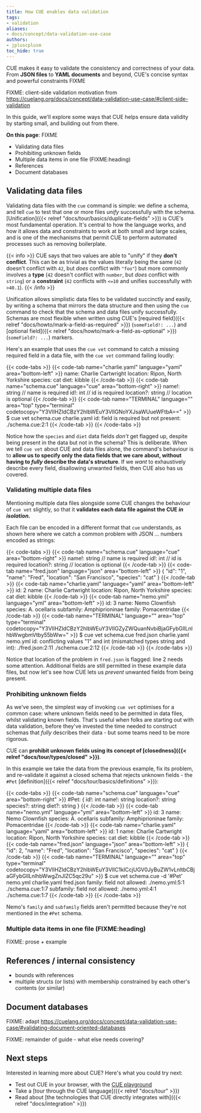 ```yaml
---
title: How CUE enables data validation
tags:
- validation
aliases:
- docs/concept/data-validation-use-case
authors:
- jpluscplusm
toc_hide: true
---
```


CUE makes it easy to validate the consistency and correctness of your data.
From **JSON files** to **YAML documents** and beyond, CUE's concise syntax and
powerful constraints FIXME

FIXME: client-side validation motivation from
https://cuelang.org/docs/concept/data-validation-use-case/#client-side-validation

In this guide, we'll explore some ways that CUE helps ensure data validity by
starting small, and building out from there.

**On this page**: FIXME
- Validating data files
- Prohibiting unknown fields
- Multiple data items in one file (FIXME:heading)
- References
- Document databases

## Validating data files

Validating data files with the `cue` command is simple: we define a schema,
and tell `cue` to test that one or more files *unify* successfully with the schema.
[Unification]({{< relref "docs/tour/basics/duplicate-fields" >}}) is CUE's most
fundamental operation. It's central to how the language works, and how it
allows data and constraints to work at both small and large scales, and is one
of the mechanisms that permit CUE to perform automated processes such as
removing boilerplate.

{{< info >}}
CUE says that two values are able to "unify" if they **don't conflict**.
This can be as trivial as the values literally being the same
(`42` doesn't conflict with `42`, but *does* conflict with `"foo"`)
but more commonly involves a **type**
(`42` doesn't conflict with `number`, but *does* conflict with `string`)
or a **constraint**
(`42` conflicts with `<=10` and unifies successfully with `>40.1`).
{{< /info >}}

Unification allows simplistic data files to be validated succinctly and easily,
by writing a schema that mirrors the data structure and then using the `cue`
command to check that the schema and data files unify successfully.
Schemas are most flexible when written using CUE's
[required field]({{< relref "docs/howto/mark-a-field-as-required" >}})
(`someField!: ...`) and
[optional field]({{< relref "docs/howto/mark-a-field-as-optional" >}})
(`someField?: ...`) markers.

Here's an example that uses the `cue vet` command to catch a missing required
field in a data file, with the `cue vet` command failing loudly:

<!-- TODO: roll this missing required field demo into a later, multi-data-file example
  after https://github.com/cue-lang/cue/issues/2520 is addressed. -->

{{< code-tabs >}}
{{< code-tab name="charlie.yaml" language="yaml" area="bottom-left" >}}
name: Charlie Cartwright
location: Ripon, North Yorkshire
species: cat
diet: kibble
{{< /code-tab >}}
{{< code-tab name="schema.cue" language="cue" area="bottom-right" >}}
name!:     string // name is required
id!:       int    // id is required
location?: string // location is optional
{{< /code-tab >}}
{{< code-tab name="TERMINAL" language="" area="top" type="terminal" codetocopy="Y3VlIHZldCBzY2hlbWEuY3VlIGNoYXJsaWUueWFtbA==" >}}
$ cue vet schema.cue charlie.yaml
id: field is required but not present:
    ./schema.cue:2:1
{{< /code-tab >}}
{{< /code-tabs >}}

Notice how the `species` and `diet` data fields *don't* get flagged up, despite
being present in the data but not in the schema? This is deliberate.
When we tell `cue vet` about CUE and data files alone, the command's behaviour
is to **allow us to specify only the data fields that we care about, without
having to *fully* describe the data's structure**.
If we *want* to exhaustively describe every field, disallowing unwanted fields,
then CUE also has us covered.

### Validating multiple data files

Mentioning multiple data files alongside some CUE changes the behaviour of `cue
vet` slightly, so that it
**validates each data file against the CUE *in isolation*.**

Each file can be encoded in a different format that `cue` understands, as shown
here where we catch a common problem with JSON ... numbers encoded as strings:

{{< code-tabs >}}
{{< code-tab name="schema.cue" language="cue" area="bottom-right" >}}
name!:     string // name is required
id!:       int    // id is required
location?: string // location is optional
{{< /code-tab >}}
{{< code-tab name="fred.json" language="json" area="bottom-left" >}}
{
    "id": "1",
    "name": "Fred",
    "location": "San Francisco",
    "species": "cat"
}
{{< /code-tab >}}
{{< code-tab name="charlie.yaml" language="yaml" area="bottom-left" >}}
id: 2
name: Charlie Cartwright
location: Ripon, North Yorkshire
species: cat
diet: kibble
{{< /code-tab >}}
{{< code-tab name="nemo.yml" language="yml" area="bottom-left" >}}
id: 3
name: Nemo Clownfish
species: A. ocellaris
subfamily: Amphiprioninae
family: Pomacentridae
{{< /code-tab >}}
{{< code-tab name="TERMINAL" language="" area="top" type="terminal" codetocopy="Y3VlIHZldCBzY2hlbWEuY3VlIGZyZWQuanNvbiBjaGFybGllLnlhbWwgbmVtby55bWw=" >}}
$ cue vet schema.cue fred.json charlie.yaml nemo.yml
id: conflicting values "1" and int (mismatched types string and int):
    ./fred.json:2:11
    ./schema.cue:2:12
{{< /code-tab >}}
{{< /code-tabs >}}

Notice that location of the problem in `fred.json` is flagged:
line 2 needs some attention.
Additional fields are still permitted in these example data files,
but now let's see how CUE lets us *prevent* unwanted fields from being present.

### Prohibiting unknown fields

As we've seen, the simplest way of invoking `cue vet` optimises for a common
case: where unknown fields need to be permitted in data files, whilst
validating known fields.
That's useful when folks are starting out with data validation, before they've
invested the time needed to construct schemas that *fully* describes their data
\- but some teams need to be more rigorous.

CUE can **prohibit unknown fields using its concept of
[closedness]({{< relref "docs/tour/types/closed" >}})**.

In this example we take the data from the previous example,
fix its problem, and re-validate it against a closed schema
that rejects unknown fields -
the `#Pet` [definition]({{< relref "docs/tour/basics/definitions" >}}):

{{< code-tabs >}}
{{< code-tab name="schema.cue" language="cue" area="bottom-right" >}}
#Pet: {
	id!:       int
	name!:     string
	location?: string
	species?:  string
	diet?:     string
}
{{< /code-tab >}}
{{< code-tab name="nemo.yml" language="yml" area="bottom-left" >}}
id: 3
name: Nemo Clownfish
species: A. ocellaris
subfamily: Amphiprioninae
family: Pomacentridae
{{< /code-tab >}}
{{< code-tab name="charlie.yaml" language="yaml" area="bottom-left" >}}
id: 1
name: Charlie Cartwright
location: Ripon, North Yorkshire
species: cat
diet: kibble
{{< /code-tab >}}
{{< code-tab name="fred.json" language="json" area="bottom-left" >}}
{
    "id": 2,
    "name": "Fred",
    "location": "San Francisco",
    "species": "cat"
}
{{< /code-tab >}}
{{< code-tab name="TERMINAL" language="" area="top" type="terminal" codetocopy="Y3VlIHZldCBzY2hlbWEuY3VlIC1kICcjUGV0JyBuZW1vLnltbCBjaGFybGllLnlhbWwgZnJlZC5qc29u" >}}
$ cue vet schema.cue -d '#Pet' nemo.yml charlie.yaml fred.json
family: field not allowed:
    ./nemo.yml:5:1
    ./schema.cue:1:7
subfamily: field not allowed:
    ./nemo.yml:4:1
    ./schema.cue:1:7
{{< /code-tab >}}
{{< /code-tabs >}}

Nemo's `family` and `subfamily` fields aren't permitted because they're not
mentioned in the `#Pet` schema.

### Multiple data items in one file (FIXME:heading)

FIXME: prose + example

## References / internal consistency

- bounds with references
- multiple structs (or lists) with membership constrained by each other's contents (or similar)

## Document databases

FIXME: adapt https://cuelang.org/docs/concept/data-validation-use-case/#validating-document-oriented-databases

FIXME: remainder of guide - what else needs covering?

## Next steps

Interested in learning more about CUE? Here's what you could try next:

- Test out CUE in your browser, with the [CUE playground](/play)
- Take a [tour through the CUE language]({{< relref "docs/tour" >}})
- Read about
  [the technologies that CUE directly integrates with]({{< relref "docs/integration" >}})
<!-- TODO: extend list when more docs have landed -->
